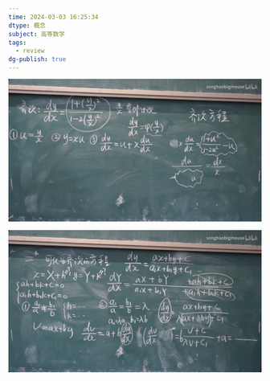 ```yaml
---
time: 2024-03-03 16:25:34
dtype: 概念
subject: 高等数学
tags:
  - review
dg-publish: true
---
```

![image.png](https://raw.githubusercontent.com/RainbowRain9/PicGo/master/202403031628299.png)

![image.png](https://raw.githubusercontent.com/RainbowRain9/PicGo/master/202403031646856.png)
